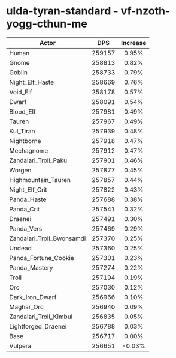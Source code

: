 # ulda-tyran-standard - vf-nzoth-yogg-cthun-me
| Actor | DPS | Increase |
|---|:---:|:---:|
|Human|259157|0.95%|
|Gnome|258813|0.82%|
|Goblin|258733|0.79%|
|Night_Elf_Haste|258669|0.76%|
|Void_Elf|258178|0.57%|
|Dwarf|258091|0.54%|
|Blood_Elf|257981|0.49%|
|Tauren|257967|0.49%|
|Kul_Tiran|257939|0.48%|
|Nightborne|257918|0.47%|
|Mechagnome|257912|0.47%|
|Zandalari_Troll_Paku|257901|0.46%|
|Worgen|257877|0.45%|
|Highmountain_Tauren|257857|0.44%|
|Night_Elf_Crit|257822|0.43%|
|Panda_Haste|257688|0.38%|
|Panda_Crit|257541|0.32%|
|Draenei|257491|0.30%|
|Panda_Vers|257469|0.29%|
|Zandalari_Troll_Bwonsamdi|257370|0.25%|
|Undead|257360|0.25%|
|Panda_Fortune_Cookie|257301|0.23%|
|Panda_Mastery|257274|0.22%|
|Troll|257194|0.19%|
|Orc|257030|0.12%|
|Dark_Iron_Dwarf|256966|0.10%|
|Maghar_Orc|256940|0.09%|
|Zandalari_Troll_Kimbul|256835|0.05%|
|Lightforged_Draenei|256788|0.03%|
|Base|256717|0.00%|
|Vulpera|256651|-0.03%|

